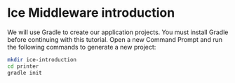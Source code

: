 # Ice Middleware introduction

We will use Gradle to create our application projects. You must install Gradle before continuing with this tutorial.
Open a new Command Prompt and run the following commands to generate a new project:

```bash
mkdir ice-introduction
cd printer
gradle init
```